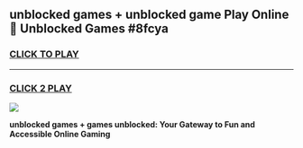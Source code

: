 
## unblocked games + unblocked game Play Online 👋 Unblocked Games #8fcya
<h3>
<a href="https://premium.freeplayer.one?title=unblocked_games_+&ref=21F">CLICK TO PLAY</a></h3>
<hr>

<h3>
<a href="https://premium.freeplayer.one?title=unblocked_games_+&ref=21F">CLICK 2 PLAY</a>
  
</h3>

<a href="https://premium.freeplayer.one?title=unblocked_games_+&ref=21F/"><img src="https://clearcache.store/games.png"></a>


**unblocked games + games unblocked: Your Gateway to Fun and Accessible Online Gaming**
